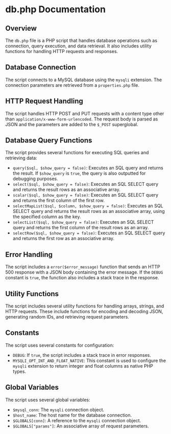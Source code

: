 # db.php Documentation

## Overview
The `db.php` file is a PHP script that handles database operations such as connection, query execution, and data retrieval. It also includes utility functions for handling HTTP requests and responses.

## Database Connection
The script connects to a MySQL database using the `mysqli` extension. The connection parameters are retrieved from a `properties.php` file.

## HTTP Request Handling
The script handles HTTP POST and PUT requests with a content type other than `application/x-www-form-urlencoded`. The request body is parsed as JSON and the parameters are added to the `$_POST` superglobal.

## Database Query Functions
The script provides several functions for executing SQL queries and retrieving data:

- `query($sql, $show_query = false)`: Executes an SQL query and returns the result. If `$show_query` is `true`, the query is also outputted for debugging purposes.
- `select($sql, $show_query = false)`: Executes an SQL SELECT query and returns the result rows as an associative array.
- `scalar($sql, $show_query = false)`: Executes an SQL SELECT query and returns the first column of the first row.
- `selectMapList($sql, $column, $show_query = false)`: Executes an SQL SELECT query and returns the result rows as an associative array, using the specified column as the key.
- `selectList($sql, $show_query = false)`: Executes an SQL SELECT query and returns the first column of the result rows as an array.
- `selectRow($sql, $show_query = false)`: Executes an SQL SELECT query and returns the first row as an associative array.

## Error Handling
The script includes a `error($error_message)` function that sends an HTTP 500 response with a JSON body containing the error message. If the `DEBUG` constant is `true`, the function also includes a stack trace in the response.

## Utility Functions
The script includes several utility functions for handling arrays, strings, and HTTP requests. These include functions for encoding and decoding JSON, generating random IDs, and retrieving request parameters.

## Constants
The script uses several constants for configuration:

- `DEBUG`: If `true`, the script includes a stack trace in error responses.
- `MYSQLI_OPT_INT_AND_FLOAT_NATIVE`: This constant is used to configure the `mysqli` extension to return integer and float columns as native PHP types.

## Global Variables
The script uses several global variables:

- `$mysql_conn`: The `mysqli` connection object.
- `$host_name`: The host name for the database connection.
- `$GLOBALS[conn]`: A reference to the `mysqli` connection object.
- `$GLOBALS["params"]`: An associative array of request parameters.